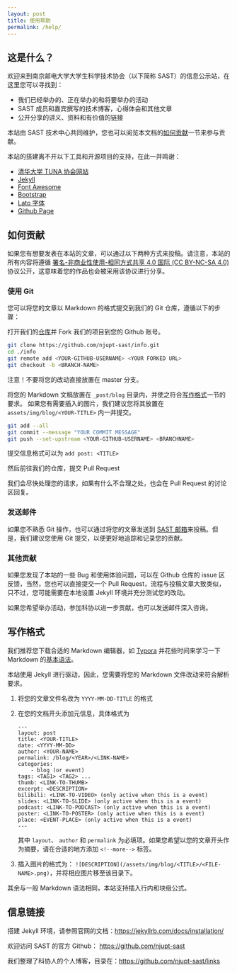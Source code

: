 ```yaml
---
layout: post
title: 使用帮助
permalink: /help/
---
```


## 这是什么？

欢迎来到南京邮电大学大学生科学技术协会（以下简称 SAST）的信息公示站，在这里您可以寻找到：

* 我们已经举办的、正在举办的和将要举办的活动
* SAST 成员和嘉宾撰写的技术博客，心得体会和其他文章
* 公开分享的讲义、资料和有价值的链接

本站由 SAST 技术中心共同维护，您也可以阅览本文档的[如何贡献](#如何贡献)一节来参与贡献。

本站的搭建离不开以下工具和开源项目的支持，在此一并鸣谢：

* [清华大学 TUNA 协会网站](https://github.com/tuna/tuna.moe)
* [Jekyll](https://jekyllrb.com/)
* [Font Awesome](https://fontawesome.com/)
* [Bootstrap](https://getbootstrap.com/)
* [Lato 字体](https://fonts.google.com/specimen/Lato)
* [Github Page](https://pages.github.com/)

## 如何贡献

如果您有想要发表在本站的文章，可以通过以下两种方式来投稿。请注意，本站的所有内容将遵循 [署名-非商业性使用-相同方式共享 4.0 国际 (CC BY-NC-SA 4.0)](https://creativecommons.org/licenses/by-nc-sa/4.0/deed.zh) 协议公开，这意味着您的作品也会被采用该协议进行分享。

### 使用 Git

您可以将您的文章以 Markdown 的格式提交到我们的 Git 仓库，遵循以下的步骤：

打开我们的[仓库](https://github.com/njupt-sast/info.git)并 Fork 我们的项目到您的 Github 账号。

```bash
git clone https://github.com/njupt-sast/info.git
cd ./info
git remote add <YOUR-GITHUB-USERNAME> <YOUR FORKED URL>
git checkout -b <BRANCH-NAME>
```

注意！不要将您的改动直接放置在 master 分支。

将您的 Markdown 文稿放置在 `_post/blog` 目录内，并使之符合[写作格式](#写作格式)一节的要求。
如果您有需要插入的图片，我们建议您将其放置在 `assets/img/blog/<YOUR-TITLE>` 内一并提交。

```bash
git add --all
git commit --message "YOUR COMMIT MESSAGE"
git push --set-upstream <YOUR-GITHUB-USERNAME> <BRANCHNAME>
```

提交信息格式可以为 `add post: <TITLE>`

然后前往我们的仓库，提交 Pull Request

我们会尽快处理您的请求，如果有什么不合理之处，也会在 Pull Request 的讨论区回复。

### 发送邮件

如果您不熟悉 Git 操作，也可以通过将您的文章发送到 [SAST 邮箱](mailto:sast@njupt.edu.cn)来投稿。但是，我们建议您使用 Git 提交，以便更好地追踪和记录您的贡献。

### 其他贡献

如果您发现了本站的一些 Bug 和使用体验问题，可以在 Github 仓库的 issue 区反馈，当然，您也可以直接提交一个 Pull Request，流程与投稿文章大致类似，只不过，您可能需要在本地设置 Jekyll 环境并充分测试您的改动。

如果您希望举办活动，参加科协以进一步贡献，也可以发送邮件深入咨询。

## 写作格式

我们推荐您下载合适的 Markdown 编辑器，如 [Typora](https://typora.io/) 并花些时间来学习一下 Markdown 的[基本语法](https://www.runoob.com/markdown/md-tutorial.html)。

本站使用 Jekyll 进行驱动，因此，您需要将您的 Markdown 文件改动来符合解析要求。

1. 将您的文章文件名改为 `YYYY-MM-DD-TITLE` 的格式
2. 在您的文档开头添加元信息，具体格式为

    ```
    ---
    layout: post
    title: <YOUR-TITLE>
    date: <YYYY-MM-DD>
    author: <YOUR-NAME>
    permalink: /blog/<YEAR>/<LINK-NAME>
    categories:
        - blog (or event)
    tags: <TAG1> <TAG2> ...
    thumb: <LINK-TO-THUMB>
    excerpt: <DESCRIPTION>
    bilibili: <LINK-TO-VIDEO> (only active when this is a event)
    slides: <LINK-TO-SLIDE> (only active when this is a event)
    podcast: <LINK-TO-PODCAST> (only active when this is a event)
    poster: <LINK-TO-POSTER> (only active when this is a event)
    place: <EVENT-PLACE> (only active when this is a event)
    ---
    ```

    其中 `layout`、 `author` 和 `permalink` 为必填项。如果您希望以您的文章开头作为摘要，请在合适的地方添加 `<!--more-->` 标签。
3. 插入图片的格式为： `![DESCRIPTION](/assets/img/blog/<TITLE>/<FILE-NAME>.png)`，并将相应图片移至该目录下。

其余与一般 Markdown 语法相同，本站支持插入行内和块级公式。

## 信息链接

搭建 Jekyll 环境，请参照官网的文档：<https://jekyllrb.com/docs/installation/>

欢迎访问 SAST 的官方 Github： <https://github.com/njupt-sast>

我们整理了科协人的个人博客，目录在：<https://github.com/njupt-sast/links>
